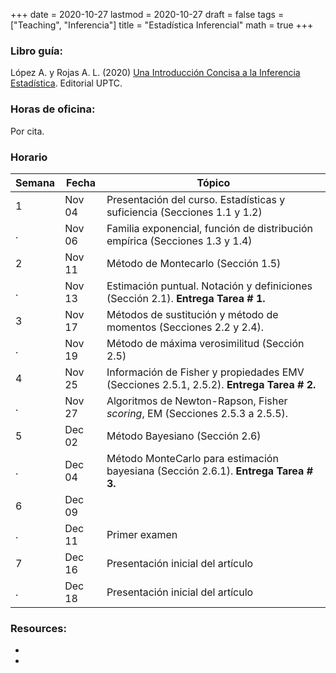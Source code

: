+++
date      = 2020-10-27
lastmod   = 2020-10-27
draft     = false
tags      = ["Teaching", "Inferencia"]
title     = "Estadística Inferencial"
math      = true
+++

### Libro guía:

López A. y Rojas A. L. (2020) [Una Introducción Concisa a la Inferencia Estadística](https://alexrojas.netlify.app/publication/ie/). Editorial UPTC.

### Horas de oficina: 

Por cita.

### Horario

Semana | Fecha | Tópico
---| ---| ---
1 | Nov 04 | Presentación del curso. Estadísticas y suficiencia (Secciones 1.1 y 1.2)
. | Nov 06 | Familia exponencial, función de distribución empírica (Secciones 1.3 y 1.4)
2 | Nov 11 | Método de Montecarlo (Sección 1.5)
. | Nov 13 | Estimación puntual. Notación y definiciones (Sección 2.1). **Entrega Tarea # 1.**
3 | Nov 17 | Métodos de sustitución y método de momentos (Secciones 2.2 y 2.4).
. | Nov 19 | Método de máxima verosimilitud (Sección 2.5)
4 | Nov 25 | Información de Fisher y propiedades EMV (Secciones 2.5.1, 2.5.2). **Entrega Tarea # 2.**
. | Nov 27 | Algoritmos de Newton-Rapson, Fisher *scoring*, EM (Secciones 2.5.3 a 2.5.5).
5 | Dec 02 | Método Bayesiano (Sección 2.6)
. | Dec 04 | Método MonteCarlo para estimación bayesiana (Sección 2.6.1). **Entrega Tarea # 3.**
6 | Dec 09 | 
. | Dec 11 | Primer examen
7 | Dec 16 | Presentación inicial del artículo
. | Dec 18 | Presentación inicial del artículo


### Resources:

  - 

  - 
